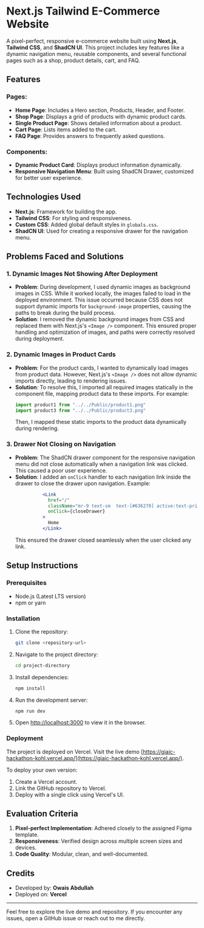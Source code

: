 # Next.js Tailwind E-Commerce Website

A pixel-perfect, responsive e-commerce website built using **Next.js**, **Tailwind CSS**, and **ShadCN UI**. This project includes key features like a dynamic navigation menu, reusable components, and several functional pages such as a shop, product details, cart, and FAQ.

## Features

### Pages:
- **Home Page**: Includes a Hero section, Products, Header, and Footer.
- **Shop Page**: Displays a grid of products with dynamic product cards.
- **Single Product Page**: Shows detailed information about a product.
- **Cart Page**: Lists items added to the cart.
- **FAQ Page**: Provides answers to frequently asked questions.

### Components:
- **Dynamic Product Card**: Displays product information dynamically.
- **Responsive Navigation Menu**: Built using ShadCN Drawer, customized for better user experience.

## Technologies Used
- **Next.js**: Framework for building the app.
- **Tailwind CSS**: For styling and responsiveness.
- **Custom CSS**: Added global default styles in `globals.css`.
- **ShadCN UI**: Used for creating a responsive drawer for the navigation menu.

## Problems Faced and Solutions

### 1. Dynamic Images Not Showing After Deployment
- **Problem**:
  During development, I used dynamic images as background images in CSS. While it worked locally, the images failed to load in the deployed environment. This issue occurred because CSS does not support dynamic imports for `background-image` properties, causing the paths to break during the build process.
- **Solution**:
  I removed the dynamic background images from CSS and replaced them with Next.js's `<Image />` component. This ensured proper handling and optimization of images, and paths were correctly resolved during deployment.

### 2. Dynamic Images in Product Cards
- **Problem**:
  For the product cards, I wanted to dynamically load images from product data. However, Next.js's `<Image />` does not allow dynamic imports directly, leading to rendering issues.
- **Solution**:
  To resolve this, I imported all required images statically in the component file, mapping product data to these imports. For example:
  ```js
  import product1 from "../../Public/product1.png"
  import product3 from "../../Public/product3.png"
  ```
  Then, I mapped these static imports to the product data dynamically during rendering.

### 3. Drawer Not Closing on Navigation
- **Problem**:
  The ShadCN drawer component for the responsive navigation menu did not close automatically when a navigation link was clicked. This caused a poor user experience.
- **Solution**:
  I added an `onClick` handler to each navigation link inside the drawer to close the drawer upon navigation. Example:
  ```jsx
            <Link
              href="/"
              className="mr-9 text-sm  text-[#636270] active:text-primary hover:text-primary"
              onClick={closeDrawer}
            >
              Home
            </Link>
  ```
  This ensured the drawer closed seamlessly when the user clicked any link.


## Setup Instructions

### Prerequisites
- Node.js (Latest LTS version)
- npm or yarn

### Installation
1. Clone the repository:
   ```bash
   git clone <repository-url>
   ```
2. Navigate to the project directory:
   ```bash
   cd project-directory
   ```
3. Install dependencies:
   ```bash
   npm install
   ```
4. Run the development server:
   ```bash
   npm run dev
   ```
5. Open [http://localhost:3000](http://localhost:3000) to view it in the browser.

### Deployment
The project is deployed on Vercel. Visit the live demo [https://giaic-hackathon-kohl.vercel.app/](https://giaic-hackathon-kohl.vercel.app/).

To deploy your own version:
1. Create a Vercel account.
2. Link the GitHub repository to Vercel.
3. Deploy with a single click using Vercel's UI.

## Evaluation Criteria
1. **Pixel-perfect Implementation**: Adhered closely to the assigned Figma template.
2. **Responsiveness**: Verified design across multiple screen sizes and devices.
3. **Code Quality**: Modular, clean, and well-documented.

## Credits
- Developed by: **Owais Abdullah**
- Deployed on: **Vercel**

---

Feel free to explore the live demo and repository. If you encounter any issues, open a GitHub issue or reach out to me directly.
